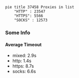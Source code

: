 
```mermaid
pie title 37458 Proxies in list
    "HTTP" : 23547
    "HTTPS": 5566
    "SOCKS" : 12573
```

### Some Info
#### Average Timeout

- mixed: 2.9s
- http: 1.4s
- https: 8.7s
- socks: 6.6s